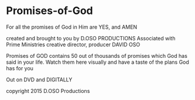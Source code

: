 # Promises-of-God
For all the promises of God in Him are YES, and AMEN

created and brought to you by D.OSO PRODUCTIONS
Associated with Prime Ministries
creative director, producer DAVID OSO

Promises of GOD contains 50 out of thousands of promises which God
has said in your life.
Watch them here visually and have a taste of the plans God has for you

Out on DVD and DIGITALLY


copyright 2015 D.OSO Productions
